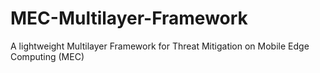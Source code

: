 # MEC-Multilayer-Framework
A lightweight Multilayer Framework for Threat Mitigation on Mobile Edge Computing (MEC)
